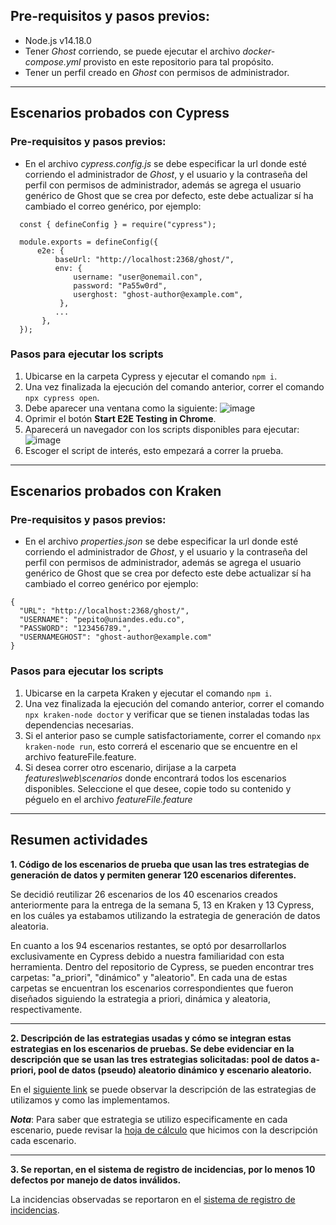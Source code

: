 
## Pre-requisitos y pasos previos:
- Node.js v14.18.0
- Tener *Ghost* corriendo, se puede ejecutar el archivo *docker-compose.yml* provisto en este repositorio para tal propósito.
- Tener un perfil creado en *Ghost* con permisos de administrador.
---
## Escenarios probados con Cypress
### Pre-requisitos y pasos previos:
- En el archivo *cypress.config.js* se debe especificar la url donde esté corriendo el administrador de *Ghost*, y el usuario y la contraseña del perfil con permisos de administrador, además se agrega el usuario genérico de Ghost que se crea por defecto, este debe actualizar sí ha cambiado el correo genérico, por ejemplo:

~~~
  const { defineConfig } = require("cypress");

  module.exports = defineConfig({
      e2e: {
          baseUrl: "http://localhost:2368/ghost/",
          env: {
              username: "user@onemail.con",
              password: "Pa55w0rd",
              userghost: "ghost-author@example.com",
           },
          ...
       },
  });
~~~

### Pasos para ejecutar los scripts
1. Ubicarse en la carpeta Cypress y ejecutar el comando `npm i`.
2. Una vez finalizada la ejecución del comando anterior, correr el comando `npx cypress open`.
3. Debe aparecer una ventana como la siguiente:
   ![image](https://user-images.githubusercontent.com/17149432/236364140-09b8c0e1-d937-4b30-a6cf-1ed9caf925f2.png)
4. Oprimir el botón **Start E2E Testing in Chrome**.
5. Aparecerá un navegador con los scripts disponibles para ejecutar:
   ![image](https://user-images.githubusercontent.com/17149432/236364324-ae425d21-29e6-4c9b-bf31-2ced190cc312.png)
6. Escoger el script de interés, esto empezará a correr la prueba.
---
## Escenarios probados con Kraken
### Pre-requisitos y pasos previos:
- En el archivo *properties.json* se debe especificar la url donde esté corriendo el administrador de *Ghost*, y el usuario y la contraseña del perfil con permisos de administrador, además se agrega el usuario genérico de Ghost que se crea por defecto este debe actualizar sí ha cambiado el correo genérico  por ejemplo:
~~~
{
  "URL": "http://localhost:2368/ghost/",
  "USERNAME": "pepito@uniandes.edu.co",
  "PASSWORD": "123456789.",
  "USERNAMEGHOST": "ghost-author@example.com"
}
~~~

### Pasos para ejecutar los scripts
1. Ubicarse en la carpeta Kraken y ejecutar el comando `npm i`.
2. Una vez finalizada la ejecución del comando anterior, correr el comando `npx kraken-node doctor` y verificar que se tienen instaladas todas las dependencias necesarias.
3. Si el anterior paso se cumple satisfactoriamente, correr el comando `npx kraken-node run`, esto correrá el escenario que se encuentre en el archivo featureFile.feature.
4. Si desea correr otro escenario, dirijase a la carpeta *features\web\scenarios* donde encontrará todos los escenarios disponibles. Seleccione el que desee, copie todo su contenido y péguelo en el archivo *featureFile.feature*
---

## Resumen actividades

**1. Código de los escenarios de prueba que usan las tres estrategias de generación de datos y permiten generar 120 escenarios diferentes.**

Se decidió reutilizar 26 escenarios de los 40 escenarios creados anteriormente para la entrega de la semana 5, 13 en  Kraken y 13 Cypress, en los cuáles ya estabamos utilizando la estrategia de generación de datos aleatoria.

En cuanto a los 94 escenarios restantes, se optó por desarrollarlos exclusivamente en Cypress debido a nuestra familiaridad con esta herramienta. Dentro del repositorio de Cypress, se pueden encontrar tres carpetas: "a_priori", "dinámico" y "aleatorio". En cada una de estas carpetas se encuentran los escenarios correspondientes que fueron diseñados siguiendo la estrategia a priori, dinámica y aleatoria, respectivamente.

<hr/>

**2. Descripción de las estrategias usadas y cómo se integran estas estrategias en los escenarios de pruebas. Se debe evidenciar en la descripción que se usan las tres estrategias solicitadas: pool de datos a-priori, pool de datos (pseudo) aleatorio dinámico y escenario aleatorio.**

En el [siguiente link](https://github.com/Molvilada/Entrega_Final_Grupo_17/wiki/Estrategia-Pruebas-Automatizadas-Semana-D) se puede observar la descripción de las estrategias de utilizamos y como las implementamos.

**_Nota_**: Para saber que estrategia se utilizo especificamente en cada escenario, puede revisar la [hoja de cálculo](https://uniandes-my.sharepoint.com/:x:/g/personal/ld_molina11_uniandes_edu_co/EQLNOAClGmZPqHEsnikAkTwBQ5vvZPJeeqVltoQnUci4pw?e=LltiaR) que hicimos con la descripción cada escenario.

<hr/>

**3. Se reportan, en el sistema de registro de incidencias, por lo menos 10 defectos por manejo de datos inválidos.**

La incidencias observadas se reportaron en el [sistema de registro de incidencias](https://github.com/Molvilada/Entrega_Final_Grupo_17/issues).